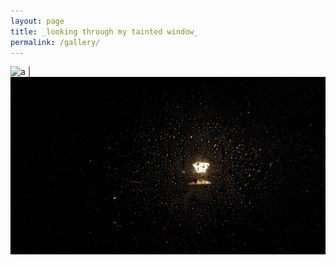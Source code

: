 ```yaml
---
layout: page
title: _looking through my tainted window_
permalink: /gallery/
---
```


![a](images/20230516_182936.jpg)   |  ![b](images/20230724_203442.jpg)  


